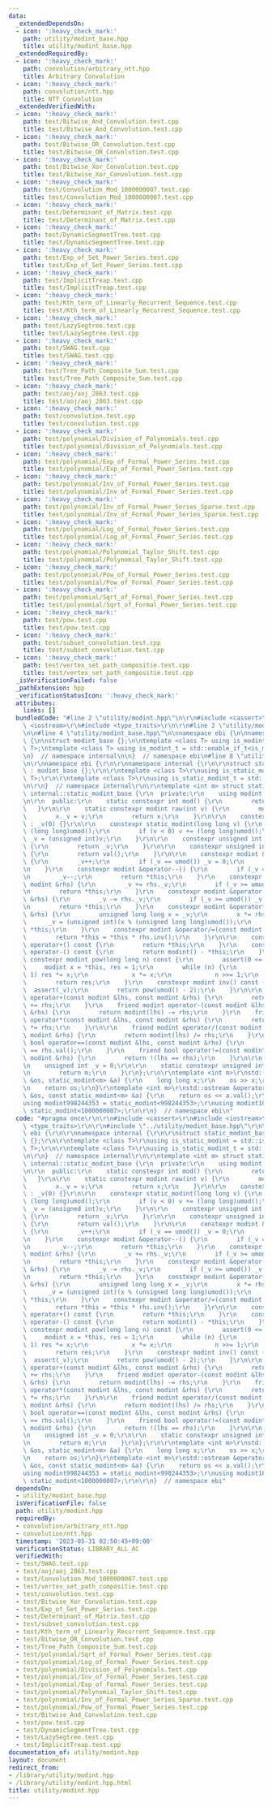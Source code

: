 ```yaml
---
data:
  _extendedDependsOn:
  - icon: ':heavy_check_mark:'
    path: utility/modint_base.hpp
    title: utility/modint_base.hpp
  _extendedRequiredBy:
  - icon: ':heavy_check_mark:'
    path: convolution/arbitrary_ntt.hpp
    title: Arbitrary Convolution
  - icon: ':heavy_check_mark:'
    path: convolution/ntt.hpp
    title: NTT Convolution
  _extendedVerifiedWith:
  - icon: ':heavy_check_mark:'
    path: test/Bitwise_And_Convolution.test.cpp
    title: test/Bitwise_And_Convolution.test.cpp
  - icon: ':heavy_check_mark:'
    path: test/Bitwise_OR_Convolution.test.cpp
    title: test/Bitwise_OR_Convolution.test.cpp
  - icon: ':heavy_check_mark:'
    path: test/Bitwise_Xor_Convolution.test.cpp
    title: test/Bitwise_Xor_Convolution.test.cpp
  - icon: ':heavy_check_mark:'
    path: test/Convolution_Mod_1000000007.test.cpp
    title: test/Convolution_Mod_1000000007.test.cpp
  - icon: ':heavy_check_mark:'
    path: test/Determinant_of_Matrix.test.cpp
    title: test/Determinant_of_Matrix.test.cpp
  - icon: ':heavy_check_mark:'
    path: test/DynamicSegmentTree.test.cpp
    title: test/DynamicSegmentTree.test.cpp
  - icon: ':heavy_check_mark:'
    path: test/Exp_of_Set_Power_Series.test.cpp
    title: test/Exp_of_Set_Power_Series.test.cpp
  - icon: ':heavy_check_mark:'
    path: test/ImplicitTreap.test.cpp
    title: test/ImplicitTreap.test.cpp
  - icon: ':heavy_check_mark:'
    path: test/Kth_term_of_Linearly_Recurrent_Sequence.test.cpp
    title: test/Kth_term_of_Linearly_Recurrent_Sequence.test.cpp
  - icon: ':heavy_check_mark:'
    path: test/LazySegtree.test.cpp
    title: test/LazySegtree.test.cpp
  - icon: ':heavy_check_mark:'
    path: test/SWAG.test.cpp
    title: test/SWAG.test.cpp
  - icon: ':heavy_check_mark:'
    path: test/Tree_Path_Composite_Sum.test.cpp
    title: test/Tree_Path_Composite_Sum.test.cpp
  - icon: ':heavy_check_mark:'
    path: test/aoj/aoj_2863.test.cpp
    title: test/aoj/aoj_2863.test.cpp
  - icon: ':heavy_check_mark:'
    path: test/convolution.test.cpp
    title: test/convolution.test.cpp
  - icon: ':heavy_check_mark:'
    path: test/polynomial/Division_of_Polynomials.test.cpp
    title: test/polynomial/Division_of_Polynomials.test.cpp
  - icon: ':heavy_check_mark:'
    path: test/polynomial/Exp_of_Formal_Power_Series.test.cpp
    title: test/polynomial/Exp_of_Formal_Power_Series.test.cpp
  - icon: ':heavy_check_mark:'
    path: test/polynomial/Inv_of_Formal_Power_Series.test.cpp
    title: test/polynomial/Inv_of_Formal_Power_Series.test.cpp
  - icon: ':heavy_check_mark:'
    path: test/polynomial/Inv_of_Formal_Power_Series_Sparse.test.cpp
    title: test/polynomial/Inv_of_Formal_Power_Series_Sparse.test.cpp
  - icon: ':heavy_check_mark:'
    path: test/polynomial/Log_of_Formal_Power_Series.test.cpp
    title: test/polynomial/Log_of_Formal_Power_Series.test.cpp
  - icon: ':heavy_check_mark:'
    path: test/polynomial/Polynomial_Taylor_Shift.test.cpp
    title: test/polynomial/Polynomial_Taylor_Shift.test.cpp
  - icon: ':heavy_check_mark:'
    path: test/polynomial/Pow_of_Formal_Power_Series.test.cpp
    title: test/polynomial/Pow_of_Formal_Power_Series.test.cpp
  - icon: ':heavy_check_mark:'
    path: test/polynomial/Sqrt_of_Formal_Power_Series.test.cpp
    title: test/polynomial/Sqrt_of_Formal_Power_Series.test.cpp
  - icon: ':heavy_check_mark:'
    path: test/pow.test.cpp
    title: test/pow.test.cpp
  - icon: ':heavy_check_mark:'
    path: test/subset_convolution.test.cpp
    title: test/subset_convolution.test.cpp
  - icon: ':heavy_check_mark:'
    path: test/vertex_set_path_compositie.test.cpp
    title: test/vertex_set_path_compositie.test.cpp
  _isVerificationFailed: false
  _pathExtension: hpp
  _verificationStatusIcon: ':heavy_check_mark:'
  attributes:
    links: []
  bundledCode: "#line 2 \"utility/modint.hpp\"\n\r\n#include <cassert>\r\n#include\
    \ <iostream>\r\n#include <type_traits>\r\n\r\n#line 2 \"utility/modint_base.hpp\"\
    \n\n#line 4 \"utility/modint_base.hpp\"\n\nnamespace ebi {\n\nnamespace internal\
    \ {\n\nstruct modint_base {};\n\ntemplate <class T> using is_modint = std::is_base_of<modint_base,\
    \ T>;\ntemplate <class T> using is_modint_t = std::enable_if_t<is_modint<T>::value>;\n\
    \n}  // namespace internal\n\n}  // namespace ebi\n#line 8 \"utility/modint.hpp\"\
    \n\r\nnamespace ebi {\r\n\r\nnamespace internal {\r\n\r\nstruct static_modint_base\
    \ : modint_base {};\r\n\r\ntemplate <class T>\r\nusing is_static_modint = std::is_base_of<internal::static_modint_base,\
    \ T>;\r\n\r\ntemplate <class T>\r\nusing is_static_modint_t = std::enable_if_t<is_static_modint<T>::value>;\r\
    \n\r\n}  // namespace internal\r\n\r\ntemplate <int m> struct static_modint :\
    \ internal::static_modint_base {\r\n  private:\r\n    using modint = static_modint;\r\
    \n\r\n  public:\r\n    static constexpr int mod() {\r\n        return m;\r\n \
    \   }\r\n\r\n    static constexpr modint raw(int v) {\r\n        modint x;\r\n\
    \        x._v = v;\r\n        return x;\r\n    }\r\n\r\n    constexpr static_modint()\
    \ : _v(0) {}\r\n\r\n    constexpr static_modint(long long v) {\r\n        v %=\
    \ (long long)umod();\r\n        if (v < 0) v += (long long)umod();\r\n       \
    \ _v = (unsigned int)v;\r\n    }\r\n\r\n    constexpr unsigned int val() const\
    \ {\r\n        return _v;\r\n    }\r\n\r\n    constexpr unsigned int value() const\
    \ {\r\n        return val();\r\n    }\r\n\r\n    constexpr modint &operator++()\
    \ {\r\n        _v++;\r\n        if (_v == umod()) _v = 0;\r\n        return *this;\r\
    \n    }\r\n    constexpr modint &operator--() {\r\n        if (_v == 0) _v = umod();\r\
    \n        _v--;\r\n        return *this;\r\n    }\r\n    constexpr modint &operator+=(const\
    \ modint &rhs) {\r\n        _v += rhs._v;\r\n        if (_v >= umod()) _v -= umod();\r\
    \n        return *this;\r\n    }\r\n    constexpr modint &operator-=(const modint\
    \ &rhs) {\r\n        _v -= rhs._v;\r\n        if (_v >= umod()) _v += umod();\r\
    \n        return *this;\r\n    }\r\n    constexpr modint &operator*=(const modint\
    \ &rhs) {\r\n        unsigned long long x = _v;\r\n        x *= rhs._v;\r\n  \
    \      _v = (unsigned int)(x % (unsigned long long)umod());\r\n        return\
    \ *this;\r\n    }\r\n    constexpr modint &operator/=(const modint &rhs) {\r\n\
    \        return *this = *this * rhs.inv();\r\n    }\r\n\r\n    constexpr modint\
    \ operator+() const {\r\n        return *this;\r\n    }\r\n    constexpr modint\
    \ operator-() const {\r\n        return modint() - *this;\r\n    }\r\n\r\n   \
    \ constexpr modint pow(long long n) const {\r\n        assert(0 <= n);\r\n   \
    \     modint x = *this, res = 1;\r\n        while (n) {\r\n            if (n &\
    \ 1) res *= x;\r\n            x *= x;\r\n            n >>= 1;\r\n        }\r\n\
    \        return res;\r\n    }\r\n    constexpr modint inv() const {\r\n      \
    \  assert(_v);\r\n        return pow(umod() - 2);\r\n    }\r\n\r\n    friend modint\
    \ operator+(const modint &lhs, const modint &rhs) {\r\n        return modint(lhs)\
    \ += rhs;\r\n    }\r\n    friend modint operator-(const modint &lhs, const modint\
    \ &rhs) {\r\n        return modint(lhs) -= rhs;\r\n    }\r\n    friend modint\
    \ operator*(const modint &lhs, const modint &rhs) {\r\n        return modint(lhs)\
    \ *= rhs;\r\n    }\r\n\r\n    friend modint operator/(const modint &lhs, const\
    \ modint &rhs) {\r\n        return modint(lhs) /= rhs;\r\n    }\r\n    friend\
    \ bool operator==(const modint &lhs, const modint &rhs) {\r\n        return lhs.val()\
    \ == rhs.val();\r\n    }\r\n    friend bool operator!=(const modint &lhs, const\
    \ modint &rhs) {\r\n        return !(lhs == rhs);\r\n    }\r\n\r\n  private:\r\
    \n    unsigned int _v = 0;\r\n\r\n    static constexpr unsigned int umod() {\r\
    \n        return m;\r\n    }\r\n};\r\n\r\ntemplate <int m>\r\nstd::istream &operator>>(std::istream\
    \ &os, static_modint<m> &a) {\r\n    long long x;\r\n    os >> x;\r\n    a = x;\r\
    \n    return os;\r\n}\r\ntemplate <int m>\r\nstd::ostream &operator<<(std::ostream\
    \ &os, const static_modint<m> &a) {\r\n    return os << a.val();\r\n}\r\n\r\n\
    using modint998244353 = static_modint<998244353>;\r\nusing modint1000000007 =\
    \ static_modint<1000000007>;\r\n\r\n}  // namespace ebi\n"
  code: "#pragma once\r\n\r\n#include <cassert>\r\n#include <iostream>\r\n#include\
    \ <type_traits>\r\n\r\n#include \"../utility/modint_base.hpp\"\r\n\r\nnamespace\
    \ ebi {\r\n\r\nnamespace internal {\r\n\r\nstruct static_modint_base : modint_base\
    \ {};\r\n\r\ntemplate <class T>\r\nusing is_static_modint = std::is_base_of<internal::static_modint_base,\
    \ T>;\r\n\r\ntemplate <class T>\r\nusing is_static_modint_t = std::enable_if_t<is_static_modint<T>::value>;\r\
    \n\r\n}  // namespace internal\r\n\r\ntemplate <int m> struct static_modint :\
    \ internal::static_modint_base {\r\n  private:\r\n    using modint = static_modint;\r\
    \n\r\n  public:\r\n    static constexpr int mod() {\r\n        return m;\r\n \
    \   }\r\n\r\n    static constexpr modint raw(int v) {\r\n        modint x;\r\n\
    \        x._v = v;\r\n        return x;\r\n    }\r\n\r\n    constexpr static_modint()\
    \ : _v(0) {}\r\n\r\n    constexpr static_modint(long long v) {\r\n        v %=\
    \ (long long)umod();\r\n        if (v < 0) v += (long long)umod();\r\n       \
    \ _v = (unsigned int)v;\r\n    }\r\n\r\n    constexpr unsigned int val() const\
    \ {\r\n        return _v;\r\n    }\r\n\r\n    constexpr unsigned int value() const\
    \ {\r\n        return val();\r\n    }\r\n\r\n    constexpr modint &operator++()\
    \ {\r\n        _v++;\r\n        if (_v == umod()) _v = 0;\r\n        return *this;\r\
    \n    }\r\n    constexpr modint &operator--() {\r\n        if (_v == 0) _v = umod();\r\
    \n        _v--;\r\n        return *this;\r\n    }\r\n    constexpr modint &operator+=(const\
    \ modint &rhs) {\r\n        _v += rhs._v;\r\n        if (_v >= umod()) _v -= umod();\r\
    \n        return *this;\r\n    }\r\n    constexpr modint &operator-=(const modint\
    \ &rhs) {\r\n        _v -= rhs._v;\r\n        if (_v >= umod()) _v += umod();\r\
    \n        return *this;\r\n    }\r\n    constexpr modint &operator*=(const modint\
    \ &rhs) {\r\n        unsigned long long x = _v;\r\n        x *= rhs._v;\r\n  \
    \      _v = (unsigned int)(x % (unsigned long long)umod());\r\n        return\
    \ *this;\r\n    }\r\n    constexpr modint &operator/=(const modint &rhs) {\r\n\
    \        return *this = *this * rhs.inv();\r\n    }\r\n\r\n    constexpr modint\
    \ operator+() const {\r\n        return *this;\r\n    }\r\n    constexpr modint\
    \ operator-() const {\r\n        return modint() - *this;\r\n    }\r\n\r\n   \
    \ constexpr modint pow(long long n) const {\r\n        assert(0 <= n);\r\n   \
    \     modint x = *this, res = 1;\r\n        while (n) {\r\n            if (n &\
    \ 1) res *= x;\r\n            x *= x;\r\n            n >>= 1;\r\n        }\r\n\
    \        return res;\r\n    }\r\n    constexpr modint inv() const {\r\n      \
    \  assert(_v);\r\n        return pow(umod() - 2);\r\n    }\r\n\r\n    friend modint\
    \ operator+(const modint &lhs, const modint &rhs) {\r\n        return modint(lhs)\
    \ += rhs;\r\n    }\r\n    friend modint operator-(const modint &lhs, const modint\
    \ &rhs) {\r\n        return modint(lhs) -= rhs;\r\n    }\r\n    friend modint\
    \ operator*(const modint &lhs, const modint &rhs) {\r\n        return modint(lhs)\
    \ *= rhs;\r\n    }\r\n\r\n    friend modint operator/(const modint &lhs, const\
    \ modint &rhs) {\r\n        return modint(lhs) /= rhs;\r\n    }\r\n    friend\
    \ bool operator==(const modint &lhs, const modint &rhs) {\r\n        return lhs.val()\
    \ == rhs.val();\r\n    }\r\n    friend bool operator!=(const modint &lhs, const\
    \ modint &rhs) {\r\n        return !(lhs == rhs);\r\n    }\r\n\r\n  private:\r\
    \n    unsigned int _v = 0;\r\n\r\n    static constexpr unsigned int umod() {\r\
    \n        return m;\r\n    }\r\n};\r\n\r\ntemplate <int m>\r\nstd::istream &operator>>(std::istream\
    \ &os, static_modint<m> &a) {\r\n    long long x;\r\n    os >> x;\r\n    a = x;\r\
    \n    return os;\r\n}\r\ntemplate <int m>\r\nstd::ostream &operator<<(std::ostream\
    \ &os, const static_modint<m> &a) {\r\n    return os << a.val();\r\n}\r\n\r\n\
    using modint998244353 = static_modint<998244353>;\r\nusing modint1000000007 =\
    \ static_modint<1000000007>;\r\n\r\n}  // namespace ebi"
  dependsOn:
  - utility/modint_base.hpp
  isVerificationFile: false
  path: utility/modint.hpp
  requiredBy:
  - convolution/arbitrary_ntt.hpp
  - convolution/ntt.hpp
  timestamp: '2023-05-31 02:50:45+09:00'
  verificationStatus: LIBRARY_ALL_AC
  verifiedWith:
  - test/SWAG.test.cpp
  - test/aoj/aoj_2863.test.cpp
  - test/Convolution_Mod_1000000007.test.cpp
  - test/vertex_set_path_compositie.test.cpp
  - test/convolution.test.cpp
  - test/Bitwise_Xor_Convolution.test.cpp
  - test/Exp_of_Set_Power_Series.test.cpp
  - test/Determinant_of_Matrix.test.cpp
  - test/subset_convolution.test.cpp
  - test/Kth_term_of_Linearly_Recurrent_Sequence.test.cpp
  - test/Bitwise_OR_Convolution.test.cpp
  - test/Tree_Path_Composite_Sum.test.cpp
  - test/polynomial/Sqrt_of_Formal_Power_Series.test.cpp
  - test/polynomial/Log_of_Formal_Power_Series.test.cpp
  - test/polynomial/Division_of_Polynomials.test.cpp
  - test/polynomial/Inv_of_Formal_Power_Series.test.cpp
  - test/polynomial/Exp_of_Formal_Power_Series.test.cpp
  - test/polynomial/Polynomial_Taylor_Shift.test.cpp
  - test/polynomial/Inv_of_Formal_Power_Series_Sparse.test.cpp
  - test/polynomial/Pow_of_Formal_Power_Series.test.cpp
  - test/Bitwise_And_Convolution.test.cpp
  - test/pow.test.cpp
  - test/DynamicSegmentTree.test.cpp
  - test/LazySegtree.test.cpp
  - test/ImplicitTreap.test.cpp
documentation_of: utility/modint.hpp
layout: document
redirect_from:
- /library/utility/modint.hpp
- /library/utility/modint.hpp.html
title: utility/modint.hpp
---
```

